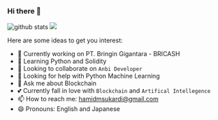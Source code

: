 ### Hi there 👋

![github stats](https://github-readme-stats.vercel.app/api?username=hamidms&show_icons=true)
![](https://komarev.com/ghpvc/?username=hamidms)

Here are some ideas to get you interest:

- 🔭 Currently working on PT. Bringin Gigantara - BRICASH
- 🌱 Learning Python and Solidity
- 👯 Looking to collaborate on `Anbi Developer`
- 🤔 Looking for help with Python Machine Learning
- 💬 Ask me about Blockchain
- 💕 Currently fall in love with `Blockchain` and `Artifical Intellegence`
- 📫 How to reach me: hamidmsukardi@gmail.com
- 😄 Pronouns: English and Japanese

